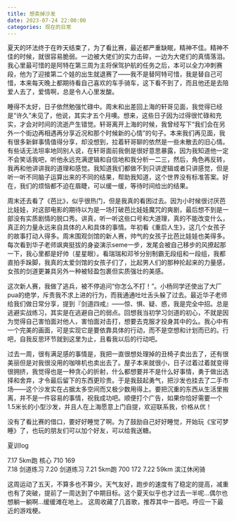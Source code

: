 ```yaml
---
title: 想卖掉沙发
date: 2023-07-24 22:00:00
categories: 现在的日常
---
```

夏天的环法终于在昨天结束了，为了看比赛，最近都严重缺眠，精神不佳。精神不佳的时候，就很容易脆弱。一边被大佬们的实力击碎，一边为大佬们的真情落泪。我心里最可惜的是阿特在第三周为主将保驾护航的任务之后，本可以全力冲刺赛段，他为了迎接第二个娃的出生就退赛了——我不是替阿特可惜，我是替自己可惜，本来每天晚上都期待看自己喜欢的车手骑车，这下看不到了，而且他还是去陪爱人去了，爱情啊，总是令人心里发酸。

睡得不太好，日子依然勉强忙碌中。周末和出差回上海的轩哥见面，我觉得已经是“许久”未见了，他说，其实才五个月噢。想来，这些日子因为过得很忙碌和充实，才会对时间的流逝产生错觉。轩哥离开上海的时候，我曾经写下“我们会在另外一个街边再相遇再分享近况和那个时候新的心情”的句子。本来我们再见面，我有很多新鲜事情值得分享，却没想到，拉着轩哥聊的依然是一些未散去的旧心情。有些话无法坦率地同别人说，在轩哥面前我倒是很好意思暴露，因为我知道他一定不会笑话我吧，听他永远充满逻辑和自信地和我分析一二三，然后，角色再反转，我再和他讲讲我的道理和感觉。我知道我们都做不到只讲逻辑或者只讲感觉，但是听一听不同脑子运算出来的不同的结果，帮助我知道，这个世界没有标准答案。好在，我们的烦恼都不迫在眉睫，可以缓一缓，等待时间给出的结果。

周末还去看了《芭比》，似乎很热门，但是我真的看困过去。因为小时候很讨厌芭比娃娃，对这部电影的期待以为是一场打破芭比娃娃魔咒的爽剧，最后想不到是一部没有实质剧情的脱口秀。讲真，听一听这些口号和大道理，真的不能改变什么，真正的力量永远来自具体的人和具体的事情。年初看《重启人生》，这几个女孩子的故事打动人得多。周末围观剑馆的新人赛，帅气的女孩子比芭比娃娃也美得多。每次看到华子老师飒爽挺拔的身姿演示seme一步，发尾会被自己移步的风撩起那一下，我心里都是好帅（星星眼）。看瑞瑞和邓爷分别制霸无段组和一段组，我都直拍手跺脚，我真的太爱剑馆的女孩子们了，比起男人们的那种抡起来的力量感，女孩的剑道更兼具另外一种被轻盈包裹但实质强壮的美感。

这次新人赛，我做了逃兵，被不停追问“你怎么不打！”。小杨同学还使出了大厂pua的绝学，斥责我不求上进的行为，而我通通吐吐舌头躲了过去。最近华子老师给我们做日常分享，提到『剑道四戒』——惊、惧、疑、惑，我是完全中招。总是逃避实战练习，其实是在逃避自己的弱点。回想我当初学习剑道的初心，不就是因为觉得自己害怕面对他人，害怕面对击打，想要去克服才投身其中的么。我心中有一个完美的画面，可是实现它是要依靠具体的行动，而不是空想和计划而已的。行吧，自我反思环节就到这里为止，且看我以后的行动吧。

过去一周，很有满足感的事情是，我把一直很想处理掉的丑椅子卖出去了，还有很美丽但是对我很没用的咖啡机也卖出去了。屋子本来就很小，日子过着过着就变得很拥挤，我觉得也是一种贪心的折射，什么都想要并不是什么好事情，勇于做出选择和舍弃，才令最后留下的东西更珍贵。于是我鼓起勇气，把沙发也挂去了二手市场——这个沙发实在占据太多空间而又极少数用得上。要把沉重的东西从生活里搬离，并不是一件容易的事情，祝我成功吧。顺便打个广告，如果你恰好需要一个1.5米长的小型沙发，并且人在上海愿意上门自提，欢迎联系我，价格从优！

没有了看比赛的借口，要好好睡觉了啊。为了鼓励自己好好睡觉，开始玩《宝可梦睡》了，也玩的朋友们可以加个好友，可以给我送糖。

夏训log

7.17    5km跑 核心    710   169     
7.18    剑道练习 
7.20    剑道练习 
7.21    5km跑           700   172 
7.22    59km 滨江休闲骑

这周运动了五天，不算多也不算少。天气友好，跑步的速度有了稳定的提高，减重也有了突破，提前了一周达到了中期目标。这个夏天似乎也才过去一半呢…偶尔也想躺一躺啊…缓缓滩在地上。
这周收藏了几首歌，推荐其中一首吧。呼应一下最近的游戏梗。
